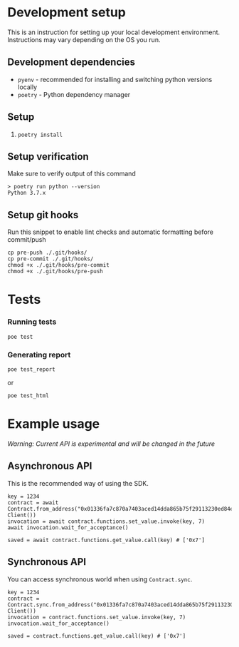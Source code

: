 # Development setup
This is an instruction for setting up your local development environment. Instructions may vary depending on the OS you run.

## Development dependencies
- `pyenv` - recommended for installing and switching python versions locally
- `poetry` - Python dependency manager

## Setup
1. `poetry install`

## Setup verification
Make sure to verify output of this command

```
> poetry run python --version
Python 3.7.x
```

## Setup git hooks

Run this snippet to enable lint checks and automatic formatting before commit/push
```
cp pre-push ./.git/hooks/
cp pre-commit ./.git/hooks/
chmod +x ./.git/hooks/pre-commit
chmod +x ./.git/hooks/pre-push
```

# Tests
### Running tests
```
poe test
```

### Generating report
```
poe test_report
```
or 
```
poe test_html
```

# Example usage

_Warning: Current API is experimental and will be changed in the future_

## Asynchronous API
This is the recommended way of using the SDK.
```
key = 1234
contract = await Contract.from_address("0x01336fa7c870a7403aced14dda865b75f29113230ed84e3a661f7af70fe83e7b", Client())
invocation = await contract.functions.set_value.invoke(key, 7)
await invocation.wait_for_acceptance()

saved = await contract.functions.get_value.call(key) # ['0x7']
```


## Synchronous API
You can access synchronous world when using `Contract.sync`.

```
key = 1234
contract = Contract.sync.from_address("0x01336fa7c870a7403aced14dda865b75f29113230ed84e3a661f7af70fe83e7b", Client())
invocation = contract.functions.set_value.invoke(key, 7)
invocation.wait_for_acceptance()

saved = contract.functions.get_value.call(key) # ['0x7']
```